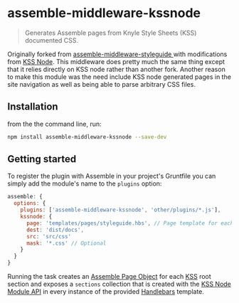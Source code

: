 # assemble-middleware-kssnode

> Generates Assemble pages from Knyle Style Sheets (KSS) documented CSS. 

Originally forked from [assemble-middleware-styleguide
](https://github.com/tomsky/assemble-middleware-styleguide) with modifications from [KSS Node](https://github.com/kss-node/kss-node). This middleware does pretty much the same thing except that it relies directly on KSS node rather than another fork. Another reason to make this module was the need include KSS node generated pages in the site navigation as well as being able to parse arbitrary CSS files.

## Installation
from the the command line, run:

```bash
npm install assemble-middleware-kssnode --save-dev
```

## Getting started 

To register the plugin with Assemble in your project's Gruntfile you can simply add the module's name to the `plugins` option:

```js
assemble: {
  options: {
    plugins: ['assemble-middleware-kssnode', 'other/plugins/*.js'],
    kssnode: {
      page: 'templates/pages/styleguide.hbs', // Page template for each section
      dest: 'dist/docs',
      src: 'src/css'
      mask: '*.css' // Optional
    }
  }
}
```

Running the task creates an [Assemble Page Object](http://assemble.io/docs/Collections.html) for each [KSS](https://github.com/kneath/kss/blob/master/SPEC.md) root section and exposes a `sections` collection that is created with the [KSS Node Module API](https://github.com/kss-node/kss-node/wiki/Module-API) in every instance of the provided [Handlebars](http://handlebarsjs.com) template.
